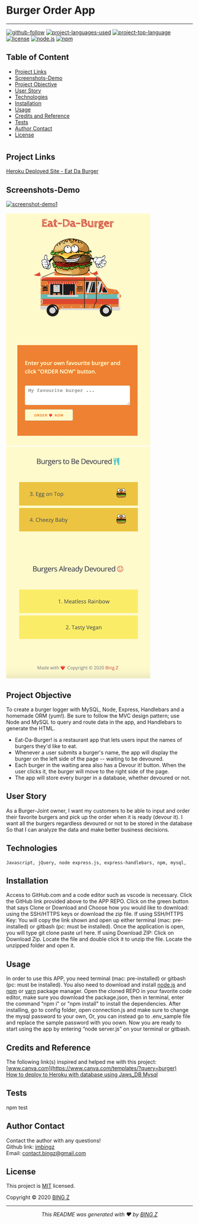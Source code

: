 # Burger Order App
<hr>

  [![github-follow](https://img.shields.io/github/followers/imbingz?label=Follow&logoColor=purple&style=social)](https://github.com/imbingz)
  [![project-languages-used](https://img.shields.io/github/languages/count/imbingz/Order-Devour-Burger?color=important)](https://github.com/imbingz/Order-Devour-Burger)
  [![project-top-language](https://img.shields.io/github/languages/top/imbingz/Order-Devour-Burger?color=blueviolet)](https://github.com/imbingz/Order-Devour-Burger)
  [![license](https://img.shields.io/badge/License-MIT-brightgreen.svg)](https://choosealicense.com/licenses/mit/)
  [![node.js](https://img.shields.io/node/v/c?color=pink)](https://nodejs.org/en/)
  [![npm](https://img.shields.io/npm/v/npm?color=blue&logo=npm)](https://www.npmjs.com/package/inquirer)

  ## Table of Content
  * [ Project Links ](#Project-Links)
  * [ Screenshots-Demo ](#Screenshots-Demo)
  * [ Project Objective ](#Project-Objective)
  * [ User Story ](#User-Story)
  * [ Technologies ](#Technologies)
  * [ Installation ](#Installation)
  * [ Usage ](#Usage)
  * [ Credits and Reference ](#Credits-and-Reference)
  * [ Tests ](#Tests)
  * [ Author Contact ](#Author-Contact)
  * [ License ](#License)
  #

  ##  Project Links
  [Heroku Deployed Site - Eat Da Burger](https://boiling-meadow-98427.herokuapp.com/) <br>


  ## Screenshots-Demo
  <a href = "https://boiling-meadow-98427.herokuapp.com/" >![screenshot-demo1](./public/assets/images/demo.gif)</a><br><br>
  <kbd>![screenshot-demo1](./public/assets/images/m1.png)</kbd>
  <kbd>![screenshot-demo1](./public/assets/images/m2.png)</kbd>
  
  ## Project Objective
  To create a burger logger with MySQL, Node, Express, Handlebars and a homemade ORM (yum!). Be sure to follow the MVC design pattern; use Node and MySQL to query and route data in the app, and Handlebars to generate the HTML.

  * Eat-Da-Burger! is a restaurant app that lets users input the names of burgers they'd like to eat.
  * Whenever a user submits a burger's name, the app will display the burger on the left side of the page -- waiting to be devoured.
  * Each burger in the waiting area also has a Devour it! button. When the user clicks it, the burger will move to the right side of the page.
  * The app will store every burger in a database, whether devoured or not.
  
  ## User Story
  As a Burger-Joint owner, I want my customers to be able to input and order their favorite burgers and pick up the order when it is ready (devour it). I want all the burgers regardless devoured or not to be stored in the database So that I can analyze the data and make better business decisions. 


  ## Technologies 
  ```
  Javascript, jQuery, node express.js, express-handlebars, npm, mysql, 
  ```
  
 ## Installation
  Access to GitHub.com and a code editor such as vscode is necessary. Click the GitHub link provided above to the APP REPO. Click on the green button that says Clone or Download and Choose how you would like to download: using the SSH/HTTPS keys or download the zip file. If using SSH/HTTPS Key: You will copy the link shown and open up either terminal (mac: pre-installed) or gitbash (pc: must be installed). Once the application is open, you will type git clone paste url here. If using Download ZIP: Click on Download Zip. Locate the file and double click it to unzip the file. Locate the unzipped folder and open it. 

 ## Usage 
 In order to use this APP, you need terminal (mac: pre-installed) or gitbash (pc: must be installed). You also need to download and install [node.js](https://nodejs.org/en/) and [npm](www.npmjs.com) or [yarn](https://yarnpkg.com/) package manager. Open the cloned REPO in your favorite code editor, make sure you download the package.json, then in terminal, enter the command “npm i" or "npm install"  to install the dependencies. After installing, go to config folder, open connection.js and make sure to change the mysql password to your own, Or, you can instead go to .env_sample file and replace the sample password with you oown. Now you are ready to start using  the app by entering “node server.js” on your terminal or gitbash. 
  
  ## Credits and Reference
  The following link(s) inspired and helped me with this project: <br> 
  [www.canva.com](https://www.canva.com/templates/?query=burger) <br>
  [How to deploy to Heroku with database using Jaws_DB Mysql](https://youtu.be/-K9SXlGaQcA) <br>


  ## Tests
  npm test

  ## Author Contact
  Contact the author with any questions!<br>
  Github link: [imbingz](https://github.com/imbingz)<br>
  Email: contact.bingz@gmail.com

  ## License
  This project is [MIT](https://choosealicense.com/licenses/mit/) licensed.<br />

   Copyright © 2020 [BING Z](https://imbingz.github.io/Responsive-Website-Portfolio/)

  <hr>
  <p align='center'><i>
  This README was generated with ❤️ by <a href="https://imbingz.github.io/Responsive-Website-Portfolio/"> BING Z</a>
  </i></p>

